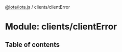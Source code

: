 [@iota/iota.js](../README.md) / clients/clientError

# Module: clients/clientError

## Table of contents
